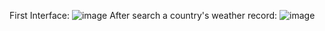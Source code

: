 First Interface: 
![image](https://github.com/tushar-3549/WeatherApp-JS/assets/99356217/2bbddd1b-8c6c-416d-9345-70d0336f2511)
After search a country's weather record:
![image](https://github.com/tushar-3549/WeatherApp-JS/assets/99356217/64b6c310-5ca1-4139-a03d-c2e07c95b27f)


